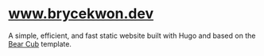 # www.brycekwon.dev

A simple, efficient, and fast static website built with Hugo and based on the
[Bear Cub](https://github.com/clente/hugo-bearcub) template.

